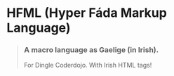 HFML (Hyper Fáda Markup Language)
====

> ### A macro language as Gaelige (in Irish).
> For Dingle Coderdojo.
> With Irish HTML tags!


